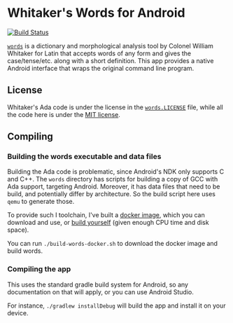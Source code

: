 Whitaker's Words for Android
============================

[![Build Status](https://travis-ci.org/ids1024/whitakers-words-android.svg?branch=master)](https://travis-ci.org/ids1024/whitakers-words-android)

[`words`](http://archives.nd.edu/whitaker/words.htm) is a dictionary and morphological analysis tool by Colonel William Whitaker for Latin that accepts words of any form and gives the case/tense/etc. along with a short definition. This app provides a native Android interface that wraps the original command line program.

License
-------

Whitaker's Ada code is under the license in the [`words.LICENSE`](words.LICENSE) file, while all the code here is under the [MIT license](LICENSE).

Compiling
---------

### Building the words executable and data files

Building the Ada code is problematic, since Android's NDK only supports C and C++. The `words` directory has scripts for building a copy of GCC with Ada support, targeting Android. Moreover, it has data files that need to be build, and potentially differ by architecture. So the build script here uses `qemu` to generate those.

To provide such I toolchain, I've built a [docker image](https://hub.docker.com/r/ids1024/ada-android/), which you can download and use, or [build yourself](https://github.com/ids1024/ada-android-docker) (given enough CPU time and disk space).

You can run `./build-words-docker.sh` to download the docker image and build words.

### Compiling the app

This uses the standard gradle build system for Android, so any documentation on that will apply, or you can use Android Studio.

For instance, `./gradlew installDebug` will build the app and install it on your device.
